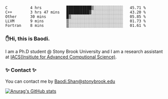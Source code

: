 <!--START_SECTION:waka-->

```text
C          4 hrs           ███████████▒░░░░░░░░░░░░░   45.71 %
C++        3 hrs 47 mins   ██████████▓░░░░░░░░░░░░░░   43.20 %
Other      30 mins         █▒░░░░░░░░░░░░░░░░░░░░░░░   05.85 %
LLVM       9 mins          ▒░░░░░░░░░░░░░░░░░░░░░░░░   01.73 %
Fortran    8 mins          ▒░░░░░░░░░░░░░░░░░░░░░░░░   01.61 %
```

<!--END_SECTION:waka-->

### ✋Hi, this is Baodi. 

I am a Ph.D student @ Stony Brook University and I am a research assistant at [IACS(Insitiute for Advanced Computional Science)](https://iacs.stonybrook.edu/).

### ✨ Contact ✨

You can contact me by [Baodi.Shan@stonybrook.edu](mailto:Baodi.Shan@stonybrook.edu)

[![Anurag's GitHub stats](https://github-readme-stats.vercel.app/api?username=lwshanbd&theme=jolly&show_icons=true&count_private=true&include_all_commits=true)](https://github.com/anuraghazra/github-readme-stats)



<!--
**lwshanbd/lwshanbd** is a ✨ _special_ ✨ repository because its `README.md` (this file) appears on your GitHub profile.

Here are some ideas to get you started:

- 🔭 I’m currently working on ...
- 🌱 I’m currently learning ...
- 👯 I’m looking to collaborate on ...
- 🤔 I’m looking for help with ...
- 💬 Ask me about ...
- 📫 How to reach me: ...
- 😄 Pronouns: ...
- ⚡ Fun fact: ...
-->
